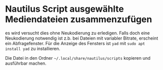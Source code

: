 # Nautilus Script ausgewählte Mediendateien zusammenzufügen

es wird versucht dies ohne Neukodierung zu erledigen. Falls doch eine Neukodierung notwendig ist z.b. bei Dateien mit variabler Bitrate, erscheint ein Abfragefenster. Für die Anzeige des Fensters ist <code>yad</code> mit <code>sudo apt install yad</code> zu installieren.

Die Datei in den Ordner <code>~/.local/share/nautilus/scripts</code> kopieren und ausführbar machen.
